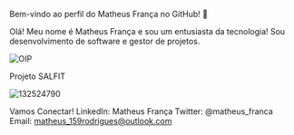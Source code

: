 Bem-vindo ao perfil do Matheus França no GitHub! 👋

Olá! Meu nome é Matheus França e sou um entusiasta da tecnologia! Sou desenvolvimento de software e gestor de projetos.


![OIP](https://github.com/Podolskiii/M.FRAN-A/assets/89861321/f101fc36-9a19-4013-8dac-33dd0154d703)


Projeto SALFIT

   ![132524790](https://github.com/Podolskiii/M.FRAN-A/assets/89861321/78dbb874-b6db-4874-a559-9a89d2047bab)

Vamos Conectar!
LinkedIn: Matheus França
Twitter: @matheus_franca
Email: matheus_159rodrigues@outlook.com
